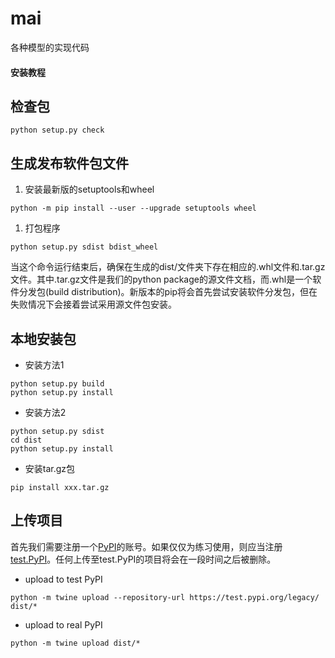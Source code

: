 # mai
各种模型的实现代码

#### 安装教程
## 检查包
```angular2
python setup.py check  
```

## 生成发布软件包文件 ##
1. 安装最新版的setuptools和wheel  
```angular2
python -m pip install --user --upgrade setuptools wheel
```
1. 打包程序
```angular2
python setup.py sdist bdist_wheel
```
当这个命令运行结束后，确保在生成的dist/文件夹下存在相应的.whl文件和.tar.gz文件。其中.tar.gz文件是我们的python package的源文件文档，而.whl是一个软件分发包(build distribution)。新版本的pip将会首先尝试安装软件分发包，但在失败情况下会接着尝试采用源文件包安装。

## 本地安装包
- 安装方法1
```angular2
python setup.py build   
python setup.py install 
```
 
- 安装方法2  
```angular2
python setup.py sdist  
cd dist  
python setup.py install
```
- 安装tar.gz包  
```angular2
pip install xxx.tar.gz  
```


## 上传项目 ##
首先我们需要注册一个[PyPI](https://pypi.org/)的账号。如果仅仅为练习使用，则应当注册[test.PyPI](https://test.pypi.org/)。任何上传至test.PyPI的项目将会在一段时间之后被删除。

- upload to test PyPI  
```angular2
python -m twine upload --repository-url https://test.pypi.org/legacy/ dist/*
```

- upload to real PyPI  
```angular2
python -m twine upload dist/*
```
